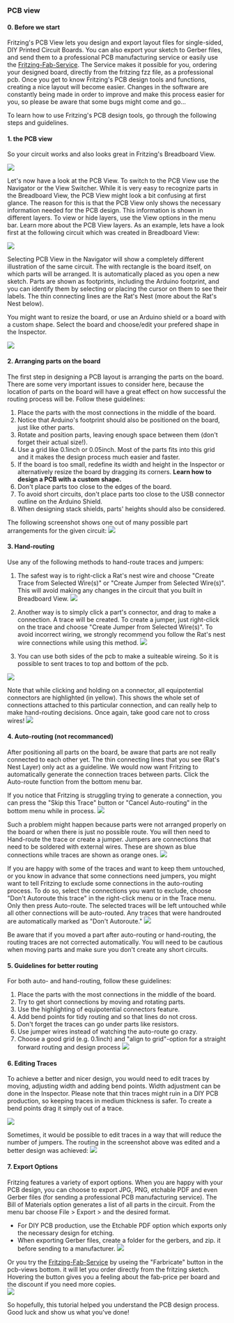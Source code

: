 ### PCB view ###

#### 0. Before we start ####
Fritzing's PCB View lets you design and export layout files for single-sided, DIY Printed Circuit Boards. You can also export your sketch to Gerber files, and send them to a professional PCB manufacturing service or easily use the [Fritzing-Fab-Service](http://fab.fritzing.org). The Service makes it possible for you, ordering your designed board, directly from the fritzing fzz file, as a professional pcb. Once you get to know Fritzing's PCB design tools and functions, creating a nice layout will become easier.
Changes in the software are constantly being made in order to improve and make this process easier for you, so please be aware that some bugs might come and go... 

To learn how to use Fritzing's PCB design tools, go through the following steps and guidelines.

#### 1. the PCB view ####
So your circuit works and also looks great in Fritzing's Breadboard View.

![](C:04_pcbview12_breadboard-pcb.png)

Let's now have a look at the PCB View. To switch to the PCB View use the Navigator or the View Switcher. While it is very easy to recognize parts in the Breadboard View, the PCB View might look a bit confusing at first glance. The reason for this is that the PCB View only shows the necessary information needed for the PCB design. This information is shown in different layers. To view or hide layers, use the View options in the menu bar. Learn more about the PCB View layers.
As an example, lets have a look first at the following circuit which was created in Breadboard View:
 
![](04_pcbview_pcbview.png)


Selecting PCB View in the Navigator will show a completely different illustration of the same circuit. 
The with rectangle is the board itself, on which parts will be arranged. It is automatically placed as you open a new sketch. 
Parts are shown as footprints, including the Arduino footprint, and you can identify them by selecting or placing the cursor on them to see their labels. 
The thin connecting lines are the Rat's Nest (more about the Rat's Nest below).
 
You might want to resize the board, or use an Arduino shield or a board with a custom shape. Select the board and choose/edit your prefered shape in the Inspector.

![](04_pcbview_changepcbshape.png)


#### 2. Arranging parts on the board ####
The first step in designing a PCB layout is arranging the parts on the board. 
There are some very important issues to consider here, because the location of parts on the board will have a great effect on how successful the routing process will be.
Follow these guidelines:

1. Place the parts with the most connections in the middle of the board. 
2. Notice that Arduino's footprint should also be positioned on the board, just like other parts.
3. Rotate and position parts, leaving enough space between them (don't forget their actual size!).
4. Use a grid like 0.1inch or 0.05inch. Most of the parts fits into this grid and it makes the design process much easier and faster. 
4. If the board is too small, redefine its width and height in the Inspector or alternatively resize the board by dragging its corners. **Learn how to design a PCB with a custom shape.**
5. Don't place parts too close to the edges of the board.
6. To avoid short circuits, don't place parts too close to the USB connector outline on the Arduino Shield.
7. When designing stack shields, parts' heights should also be considered.

The following screenshot shows one out of many possible part arrangements for the given circuit:
![](04_pcbview_pcbarranged.png)

#### 3. Hand-routing ####

Use any of the following methods to hand-route traces and jumpers:

1. The safest way is to right-click a Rat's nest wire and choose "Create Trace from Selected Wire(s)" or "Create Jumper from Selected Wire(s)". This will avoid making any changes in the circuit that you built in Breadboard View.
![](04_pcbview_ratsnesttotrace.png)

2. Another way is to simply click a part's connector, and drag to make a connection. A trace will be created. To create a jumper, just right-click on the trace and choose "Create Jumper from Selected Wire(s)". To avoid incorrect wiring, we strongly recommend you follow the Rat's nest wire connections while using this method.
![](04_pcbview_dragratsnest.png)
3. You can use both sides of the pcb to make a suiteable wireing. So it is possible to sent traces to top and bottom of the pcb.

![](04_pcbview_topbottom-trace.png)

Note that while clicking and holding on a connector, all equipotential connectors are highlighted (in yellow). This shows the whole set of connections attached to this particular connection, and can really help to make hand-routing decisions. Once again, take good care not to cross wires!
![](04_pcbview_highlightedconnections.png)
#### 4. Auto-routing (not recommanced) ####

After positioning all parts on the board, be aware that parts are not really connected to each other yet. The thin connecting lines that you see (Rat's Nest Layer) only act as a guideline. We would now want Fritzing to automatically generate the connection traces between parts. Click the Auto-route function from the bottom menu bar. 

If you notice that Fritzing is struggling trying to generate a connection, you can press the "Skip this Trace" button or "Cancel Auto-routing" in the bottom menu while in process.
![](04_pcbview_autorouter-process.png)

Such a problem might happen because parts were not arranged properly on the board or when there is just no possible route. You will then need to Hand-route the trace or create a jumper. Jumpers are connections that need to be soldered with external wires. These are shown as blue connections while traces are shown as orange ones.
![](04_pcbview_autorouted.png)

If you are happy with some of the traces and want to keep them untouched, or you know in advance that some connections need jumpers, you might want to tell Fritzing to exclude some connections in the auto-routing process. To do so, select the connections you want to exclude, choose "Don't Autoroute this trace" in the right-click menu or in the Trace menu. Only then press Auto-route. The selected traces will be left untouched while all other connections will be auto-routed. Any traces that were handrouted are automatically marked as "Don't Autoroute."
![](04_pcbviewa_dontautoroot.png)

Be aware that if you moved a part after auto-routing or hand-routing, the routing traces are not corrected automatically. You will need to be cautious when moving parts and make sure you don't create any short circuits.



#### 5. Guidelines for better routing ####

For both auto- and hand-routing, follow these guidelines:

1. Place the parts with the most connections in the middle of the board.
2. Try to get short connections by moving and rotating parts.
3. Use the highlighting of equipotential connectors feature.
4. Add bend points for tidy routing and so that lines do not cross.
5. Don't forget the traces can go under parts like resistors.
6. Use jumper wires instead of watching the auto-route go crazy.
7. Choose a good grid (e.g. 0.1inch) and "align to grid"-option for a straight forward routing and design process
![](04_pcbview_setgrid.png)

#### 6. Editing Traces ####

To achieve a better and nicer design, you would need to edit traces by moving, adjusting width and adding bend points. Width adjustment can be done in the Inspector. Please note that thin traces might ruin in a DIY PCB production, so keeping traces in medium thickness is safer. To create a bend points drag it simply out of a trace.

![](04_pcbview_add-bentpoint.png)

Sometimes, it would be possible to edit traces in a way that will reduce the number of  jumpers. The routing in the screenshot above was edited and a better design was achieved:
![](04_pcbview_goodroute.png)

#### 7. Export Options ####

Fritzing features a variety of export options. When you are happy with your PCB design, you can choose to export JPG, PNG, etchable PDF and even Gerber files (for sending a professional PCB manufacturing service). The Bill of Materials option generates a list of all parts in the circuit.
From the menu bar choose File > Export > and the desired format.

- For DIY PCB production, use the Etchable PDF option which exports only the necessary design for etching.
- When exporting Gerber files, create a folder for the gerbers, and zip. it before sending to a manufacturer.
![](04_pcbview_export-diy.png)

Or you try the [Fritzing-Fab-Service](http://fab.fritzing.org) by useing the "Farbricate" button in the pcb-views bottom. it will let you order directly from the fritzing sketch. Hovering the button gives you a feeling about the fab-price per board and the discount if you need more copies.	
![](04_pcbview_fabricated.png)

So hopefully, this tutorial helped you understand the PCB design process. Good luck and show us what you've done!
